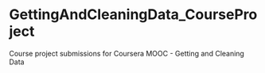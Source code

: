 GettingAndCleaningData_CourseProject
====================================

Course project submissions for Coursera MOOC - Getting and Cleaning Data
